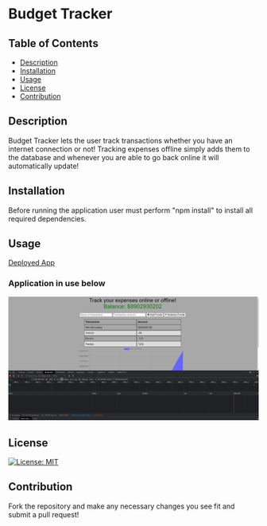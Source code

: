 # Budget Tracker

## Table of Contents

- [Description](#description)
- [Installation](#installation)
- [Usage](#Usage)
- [License](#License)
- [Contribution](#Contribution)

## Description
Budget Tracker lets the user track transactions whether you have an internet connection or not! Tracking expenses offline simply adds them to the database and whenever you are able to go back online it will automatically update!

## Installation

Before running the application user must perform "npm install" to install all required dependencies.

## Usage
[Deployed App](https://nameless-plateau-48028.herokuapp.com/)
### Application in use below
![](/public/assets/img/App-Gif.gif)

## License

[![License: MIT](https://img.shields.io/badge/License-MIT-yellow.svg)](https://opensource.org/licenses/MIT)

## Contribution

Fork the repository and make any necessary changes you see fit and submit a pull request!

